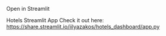 Open in Streamlit

Hotels Streamlit App
Check it out here: https://share.streamlit.io/iilyazakos/hotels_dashboard/app.py
